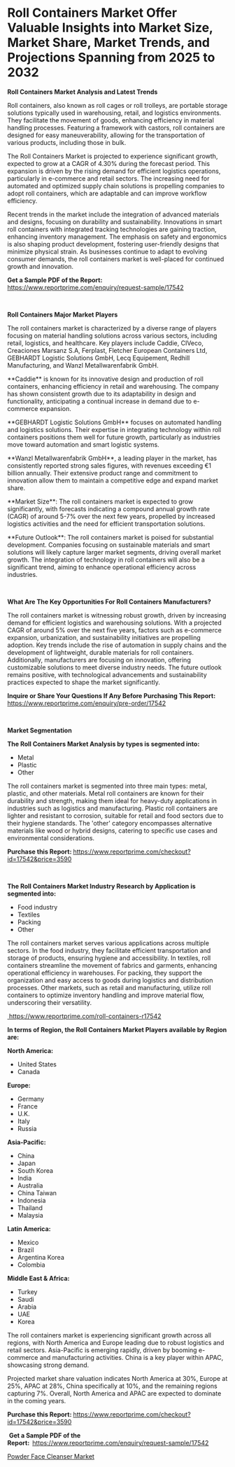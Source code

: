 <p><h1>Roll Containers Market Offer Valuable Insights into Market Size, Market Share, Market Trends, and Projections Spanning from 2025 to 2032</h1></p><p><strong>Roll Containers Market Analysis and Latest Trends</strong></p>
<p><p>Roll containers, also known as roll cages or roll trolleys, are portable storage solutions typically used in warehousing, retail, and logistics environments. They facilitate the movement of goods, enhancing efficiency in material handling processes. Featuring a framework with castors, roll containers are designed for easy maneuverability, allowing for the transportation of various products, including those in bulk.</p><p>The Roll Containers Market is projected to experience significant growth, expected to grow at a CAGR of 4.30% during the forecast period. This expansion is driven by the rising demand for efficient logistics operations, particularly in e-commerce and retail sectors. The increasing need for automated and optimized supply chain solutions is propelling companies to adopt roll containers, which are adaptable and can improve workflow efficiency.</p><p>Recent trends in the market include the integration of advanced materials and designs, focusing on durability and sustainability. Innovations in smart roll containers with integrated tracking technologies are gaining traction, enhancing inventory management. The emphasis on safety and ergonomics is also shaping product development, fostering user-friendly designs that minimize physical strain. As businesses continue to adapt to evolving consumer demands, the roll containers market is well-placed for continued growth and innovation.</p></p>
<p><strong>Get a Sample PDF of the Report:&nbsp;</strong> <a href="https://www.reportprime.com/enquiry/request-sample/17542?utm_campaign=3114&utm_medium=2&utm_source=Github&utm_content=ia&utm_term=18032025&utm_id=roll-containers">https://www.reportprime.com/enquiry/request-sample/17542</a></p>
<p>&nbsp;</p>
<p><strong>Roll Containers Major Market Players</strong></p>
<p><p>The roll containers market is characterized by a diverse range of players focusing on material handling solutions across various sectors, including retail, logistics, and healthcare. Key players include Caddie, CIVeco, Creaciones Marsanz S.A, Ferplast, Fletcher European Containers Ltd, GEBHARDT Logistic Solutions GmbH, Lecq Equipement, Redhill Manufacturing, and Wanzl Metallwarenfabrik GmbH.</p><p>**Caddie** is known for its innovative design and production of roll containers, enhancing efficiency in retail and warehousing. The company has shown consistent growth due to its adaptability in design and functionality, anticipating a continual increase in demand due to e-commerce expansion.</p><p>**GEBHARDT Logistic Solutions GmbH** focuses on automated handling and logistics solutions. Their expertise in integrating technology within roll containers positions them well for future growth, particularly as industries move toward automation and smart logistic systems. </p><p>**Wanzl Metallwarenfabrik GmbH**, a leading player in the market, has consistently reported strong sales figures, with revenues exceeding €1 billion annually. Their extensive product range and commitment to innovation allow them to maintain a competitive edge and expand market share.</p><p>**Market Size**: The roll containers market is expected to grow significantly, with forecasts indicating a compound annual growth rate (CAGR) of around 5-7% over the next few years, propelled by increased logistics activities and the need for efficient transportation solutions.</p><p>**Future Outlook**: The roll containers market is poised for substantial development. Companies focusing on sustainable materials and smart solutions will likely capture larger market segments, driving overall market growth. The integration of technology in roll containers will also be a significant trend, aiming to enhance operational efficiency across industries.</p></p>
<p>&nbsp;</p>
<p><strong>What Are The Key Opportunities For Roll Containers Manufacturers?</strong></p>
<p><p>The roll containers market is witnessing robust growth, driven by increasing demand for efficient logistics and warehousing solutions. With a projected CAGR of around 5% over the next five years, factors such as e-commerce expansion, urbanization, and sustainability initiatives are propelling adoption. Key trends include the rise of automation in supply chains and the development of lightweight, durable materials for roll containers. Additionally, manufacturers are focusing on innovation, offering customizable solutions to meet diverse industry needs. The future outlook remains positive, with technological advancements and sustainability practices expected to shape the market significantly.</p></p>
<p><strong>Inquire or Share Your Questions If Any Before Purchasing This Report:</strong> <a href="https://www.reportprime.com/enquiry/pre-order/17542?utm_campaign=3114&utm_medium=2&utm_source=Github&utm_content=ia&utm_term=18032025&utm_id=roll-containers">https://www.reportprime.com/enquiry/pre-order/17542</a></p>
<p>&nbsp;</p>
<p><strong>Market Segmentation</strong></p>
<p><strong>The Roll Containers Market Analysis by types is segmented into:</strong></p>
<p><ul><li>Metal</li><li>Plastic</li><li>Other</li></ul></p>
<p><p>The roll containers market is segmented into three main types: metal, plastic, and other materials. Metal roll containers are known for their durability and strength, making them ideal for heavy-duty applications in industries such as logistics and manufacturing. Plastic roll containers are lighter and resistant to corrosion, suitable for retail and food sectors due to their hygiene standards. The 'other' category encompasses alternative materials like wood or hybrid designs, catering to specific use cases and environmental considerations.</p></p>
<p><strong>Purchase this Report:&nbsp;</strong><a href="https://www.reportprime.com/checkout?id=17542&price=3590&utm_campaign=3114&utm_medium=2&utm_source=Github&utm_content=ia&utm_term=18032025&utm_id=roll-containers">https://www.reportprime.com/checkout?id=17542&price=3590</a></p>
<p>&nbsp;</p>
<p><strong>The Roll Containers Market Industry Research by Application is segmented into:</strong></p>
<p><ul><li>Food industry</li><li>Textiles</li><li>Packing</li><li>Other</li></ul></p>
<p><p>The roll containers market serves various applications across multiple sectors. In the food industry, they facilitate efficient transportation and storage of products, ensuring hygiene and accessibility. In textiles, roll containers streamline the movement of fabrics and garments, enhancing operational efficiency in warehouses. For packing, they support the organization and easy access to goods during logistics and distribution processes. Other markets, such as retail and manufacturing, utilize roll containers to optimize inventory handling and improve material flow, underscoring their versatility.</p></p>
<p><a href="https://www.reportprime.com/roll-containers-r17542?utm_campaign=3114&utm_medium=2&utm_source=Github&utm_content=ia&utm_term=18032025&utm_id=roll-containers">&nbsp;https://www.reportprime.com/roll-containers-r17542</a></p>
<p><strong>In terms of Region, the Roll Containers Market Players available by Region are:</strong></p>
<p>
    <p> <strong> North America: </strong>
        <ul>
            <li>United States</li>
            <li>Canada</li>
        </ul>
        </p> 
    <p> <strong> Europe: </strong>
        <ul>
            <li>Germany</li>
            <li>France</li>
            <li>U.K.</li>
            <li>Italy</li>
            <li>Russia</li>
        </ul>
        </p> 
    <p> <strong> Asia-Pacific: </strong>
        <ul>
            <li>China</li>
            <li>Japan</li>
            <li>South Korea</li>
            <li>India</li>
            <li>Australia</li>
            <li>China Taiwan</li>
            <li>Indonesia</li>
            <li>Thailand</li>
            <li>Malaysia</li>
        </ul>
        </p> 
    <p> <strong> Latin America: </strong>
        <ul>
            <li>Mexico</li>
            <li>Brazil</li>
            <li>Argentina Korea</li>
            <li>Colombia</li>
        </ul>
        </p> 
    <p> <strong> Middle East & Africa: </strong>
        <ul>
            <li>Turkey</li>
            <li>Saudi</li>
            <li>Arabia</li>
            <li>UAE</li>
            <li>Korea</li>
        </ul>
    </p>
    </p>
<p><p>The roll containers market is experiencing significant growth across all regions, with North America and Europe leading due to robust logistics and retail sectors. Asia-Pacific is emerging rapidly, driven by booming e-commerce and manufacturing activities. China is a key player within APAC, showcasing strong demand. </p><p>Projected market share valuation indicates North America at 30%, Europe at 25%, APAC at 28%, China specifically at 10%, and the remaining regions capturing 7%. Overall, North America and APAC are expected to dominate in the coming years.</p></p>
<p><strong>Purchase this Report: </strong><a href="https://www.reportprime.com/checkout?id=17542&price=3590&utm_campaign=3114&utm_medium=2&utm_source=Github&utm_content=ia&utm_term=18032025&utm_id=roll-containers">https://www.reportprime.com/checkout?id=17542&price=3590</a></p>
<p>&nbsp;<strong>Get a Sample PDF of the Report:&nbsp;&nbsp;</strong><a href="https://www.reportprime.com/enquiry/request-sample/17542?utm_campaign=3114&utm_medium=2&utm_source=Github&utm_content=ia&utm_term=18032025&utm_id=roll-containers">https://www.reportprime.com/enquiry/request-sample/17542</a></p>
<p><strong></strong></p>
<p><p><a href="https://github.com/miottaredlin79/Market-Research-Report-List-1/blob/main/powder-face-cleanser-market.md?utm_campaign=3114&utm_medium=2&utm_source=Github&utm_content=ia&utm_term=18032025&utm_id=roll-containers">Powder Face Cleanser Market</a></p></p>